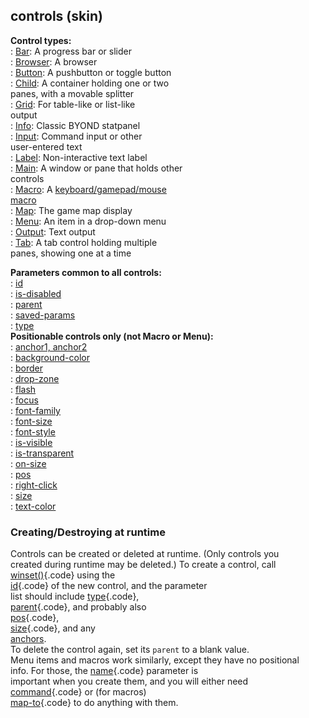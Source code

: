 ## controls (skin)    
**Control types:**    
:   [Bar](/%7Bskin%7D/control/bar): A progress bar or slider    
:   [Browser](/%7Bskin%7D/control/browser): A browser    
:   [Button](/%7Bskin%7D/control/button): A pushbutton or toggle button    
:   [Child](/%7Bskin%7D/control/child): A container holding one or two    
    panes, with a movable splitter    
:   [Grid](/%7Bskin%7D/control/grid): For table-like or list-like    
    output    
:   [Info](/%7Bskin%7D/control/info): Classic BYOND statpanel    
:   [Input](/%7Bskin%7D/control/input): Command input or other    
    user-entered text    
:   [Label](/%7Bskin%7D/control/label): Non-interactive text label    
:   [Main](/%7Bskin%7D/control/main): A window or pane that holds other    
    controls    
:   [Macro](/%7Bskin%7D/control/macro): A [keyboard/gamepad/mouse    
    macro](/%7Bskin%7D/macros)    
:   [Map](/%7Bskin%7D/control/map): The game map display    
:   [Menu](/%7Bskin%7D/control/menu): An item in a drop-down menu    
:   [Output](/%7Bskin%7D/control/output): Text output    
:   [Tab](/%7Bskin%7D/control/tab): A tab control holding multiple    
    panes, showing one at a time    
<!-- -->    
**Parameters common to all controls:**    
:   [id](/%7Bskin%7D/param/id)    
:   [is-disabled](/%7Bskin%7D/param/is-disabled)    
:   [parent](/%7Bskin%7D/param/parent)    
:   [saved-params](/%7Bskin%7D/param/saved-params)    
:   [type](/%7Bskin%7D/param/type)    
**Positionable controls only (not Macro or Menu):**    
:   [anchor1, anchor2](/%7Bskin%7D/param/anchor)    
:   [background-color](/%7Bskin%7D/param/background-color)    
:   [border](/%7Bskin%7D/param/border)    
:   [drop-zone](/%7Bskin%7D/param/drop-zone)    
:   [flash](/%7Bskin%7D/param/flash)    
:   [focus](/%7Bskin%7D/param/focus)    
:   [font-family](/%7Bskin%7D/param/font-family)    
:   [font-size](/%7Bskin%7D/param/font-size)    
:   [font-style](/%7Bskin%7D/param/font-style)    
:   [is-visible](/%7Bskin%7D/param/is-visible)    
:   [is-transparent](/%7Bskin%7D/param/is-transparent)    
:   [on-size](/%7Bskin%7D/param/on-size)    
:   [pos](/%7Bskin%7D/param/pos)    
:   [right-click](/%7Bskin%7D/param/right-click)    
:   [size](/%7Bskin%7D/param/size)    
:   [text-color](/%7Bskin%7D/param/text-color)    
### Creating/Destroying at runtime    
Controls can be created or deleted at runtime. (Only controls you    
created during runtime may be deleted.) To create a control, call    
[winset()](/proc/winset){.code} using the    
[id](/%7Bskin%7D/param/id){.code} of the new control, and the parameter    
list should include [type](/%7Bskin%7D/param/type){.code},    
[parent](/%7Bskin%7D/param/parent){.code}, and probably also    
[pos](/%7Bskin%7D/param/pos){.code},    
[size](/%7Bskin%7D/param/size){.code}, and any    
[anchors](/%7Bskin%7D/param/anchor).    
To delete the control again, set its `parent` to a blank value.    
Menu items and macros work similarly, except they have no positional    
info. For those, the [name](/%7Bskin%7D/param/name){.code} parameter is    
important when you create them, and you will either need    
[command](/%7Bskin%7D/param/command){.code} or (for macros)    
[map-to](/%7Bskin%7D/param/map-to){.code} to do anything with them.  